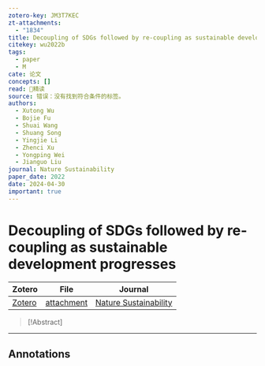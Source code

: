 ```yaml
---
zotero-key: JM3T7KEC
zt-attachments:
  - "1834"
title: Decoupling of SDGs followed by re-coupling as sustainable development progresses
citekey: wu2022b
tags:
  - paper
  - M
cate: 论文
concepts: []
read: 🤔精读
source: 错误：没有找到符合条件的标签。
authors:
  - Xutong Wu
  - Bojie Fu
  - Shuai Wang
  - Shuang Song
  - Yingjie Li
  - Zhenci Xu
  - Yongping Wei
  - Jianguo Liu
journal: Nature Sustainability
paper_date: 2022
date: 2024-04-30
important: true
---
```

# Decoupling of SDGs followed by re-coupling as sustainable development progresses

| Zotero | File | Journal |
| ---- | ---- | ---- |
| [Zotero](zotero://select/library/items/JM3T7KEC) | [attachment](<file:///Users/songshgeo/Zotero/storage/N92WR4ZH/Wu%20%E7%AD%89%E3%80%82%20-%202022%20-%20Decoupling%20of%20SDGs%20followed%20by%20re-coupling%20as%20sust.pdf>) | [Nature Sustainability](https://www.nature.com/articles/s41893-022-00868-x) |

> [!Abstract]
> 
> 

---
## Annotations



